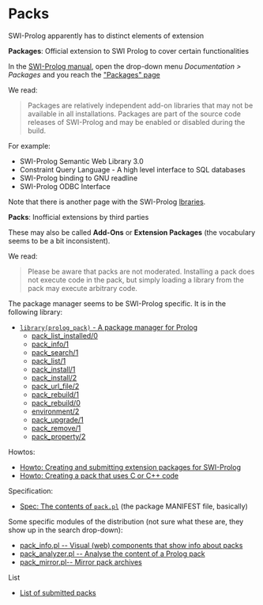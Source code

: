 # Packs

SWI-Prolog apparently has to distinct elements of extension

**Packages**: Official extension to SWI Prolog to cover certain functionalities

In the [SWI-Prolog manual](https://eu.swi-prolog.org/pldoc/doc_for?object=manual), open the
drop-down menu _Documentation > Packages_ and you reach the ["Packages" page](https://eu.swi-prolog.org/pldoc/doc_for?object=packages)

We read: 

> Packages are relatively independent add-on libraries that may not be available in all installations. 
> Packages are part of the source code releases of SWI-Prolog and may be enabled or disabled during the build.
  
For example:

- SWI-Prolog Semantic Web Library 3.0
- Constraint Query Language - A high level interface to SQL databases
- SWI-Prolog binding to GNU readline
- SWI-Prolog ODBC Interface

Note that there is another page with the SWI-Prolog [lbraries](https://eu.swi-prolog.org/pldoc/man?section=libpl).

**Packs**: Inofficial extensions by third parties 

These may also be called **Add-Ons** or **Extension Packages** (the vocabulary seems to be a bit inconsistent).

We read:

> Please be aware that packs are not moderated. Installing a pack does not execute code in the pack, 
> but simply loading a library from the pack may execute arbitrary code.

The package manager seems to be SWI-Prolog specific. It is in the following library:

- [`library(prolog_pack)` -  A package manager for Prolog](https://eu.swi-prolog.org/pldoc/man?section=prologpack)
   - [pack_list_installed/0](https://eu.swi-prolog.org/pldoc/doc_for?object=pack_list_installed/0)
   - [pack_info/1](https://eu.swi-prolog.org/pldoc/doc_for?object=pack_info/1)
   - [pack_search/1]()
   - [pack_list/1]()
   - [pack_install/1](https://eu.swi-prolog.org/pldoc/doc_for?object=pack_install/1)
   - [pack_install/2]()
   - [pack_url_file/2]()
   - [pack_rebuild/1]()
   - [pack_rebuild/0]()
   - [environment/2](https://eu.swi-prolog.org/pldoc/doc_for?object=environment/2)
   - [pack_upgrade/1]()
   - [pack_remove/1]()
   - [pack_property/2]()
  
Howtos:

- [Howto: Creating and submitting extension packages for SWI-Prolog](https://eu.swi-prolog.org/howto/Pack.html)
- [Howto: Creating a pack that uses C or C++ code](https://eu.swi-prolog.org/howto/ForeignPack.txt)

Specification:

- [Spec: The contents of `pack.pl`](https://eu.swi-prolog.org/howto/PackInfo.txt) (the package MANIFEST file, basically)

Some specific modules of the distribution (not sure what these are, they show up in the search drop-down):

- [pack_info.pl -- Visual (web) components that show info about packs](https://eu.swi-prolog.org/pldoc/doc/_CWD_/pack_info.pl)
- [pack_analyzer.pl -- Analyse the content of a Prolog pack](https://eu.swi-prolog.org/pldoc/doc/_CWD_/pack_analyzer.pl)
- [pack_mirror.pl-- Mirror pack archives](https://eu.swi-prolog.org/pldoc/doc/_CWD_/pack_mirror.pl)

List   

- [List of submitted packs](https://eu.swi-prolog.org/pack/list)


